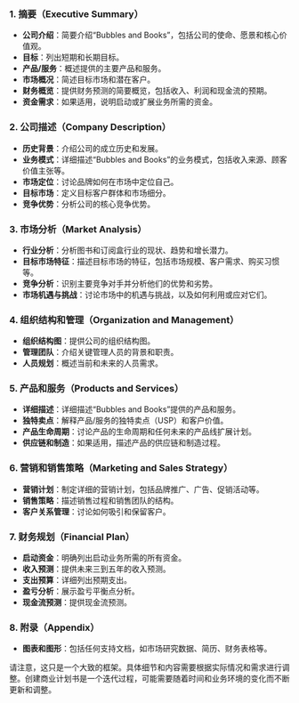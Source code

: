 
### 1. 摘要（Executive Summary）

- **公司介绍**：简要介绍“Bubbles and Books”，包括公司的使命、愿景和核心价值观。
- **目标**：列出短期和长期目标。
- **产品/服务**：概述提供的主要产品和服务。
- **市场概况**：简述目标市场和潜在客户。
- **财务概览**：提供财务预测的简要概览，包括收入、利润和现金流的预期。
- **资金需求**：如果适用，说明启动或扩展业务所需的资金。

### 2. 公司描述（Company Description）

- **历史背景**：介绍公司的成立历史和发展。
- **业务模式**：详细描述“Bubbles and Books”的业务模式，包括收入来源、顾客价值主张等。
- **市场定位**：讨论品牌如何在市场中定位自己。
- **目标市场**：定义目标客户群体和市场细分。
- **竞争优势**：分析公司的核心竞争优势。

### 3. 市场分析（Market Analysis）

- **行业分析**：分析图书和订阅盒行业的现状、趋势和增长潜力。
- **目标市场特征**：描述目标市场的特征，包括市场规模、客户需求、购买习惯等。
- **竞争分析**：识别主要竞争对手并分析他们的优势和劣势。
- **市场机遇与挑战**：讨论市场中的机遇与挑战，以及如何利用或应对它们。

### 4. 组织结构和管理（Organization and Management）

- **组织结构图**：提供公司的组织结构图。
- **管理团队**：介绍关键管理人员的背景和职责。
- **人员规划**：概述当前和未来的人员需求。

### 5. 产品和服务（Products and Services）

- **详细描述**：详细描述“Bubbles and Books”提供的产品和服务。
- **独特卖点**：解释产品/服务的独特卖点（USP）和客户价值。
- **产品生命周期**：讨论产品的生命周期和任何未来的产品线扩展计划。
- **供应链和制造**：如果适用，描述产品的供应链和制造过程。

### 6. 营销和销售策略（Marketing and Sales Strategy）

- **营销计划**：制定详细的营销计划，包括品牌推广、广告、促销活动等。
- **销售策略**：描述销售过程和销售团队的结构。
- **客户关系管理**：讨论如何吸引和保留客户。

### 7. 财务规划（Financial Plan）

- **启动资金**：明确列出启动业务所需的所有资金。
- **收入预测**：提供未来三到五年的收入预测。
- **支出预算**：详细列出预期支出。
- **盈亏分析**：展示盈亏平衡点分析。
- **现金流预测**：提供现金流预测。

### 8. 附录（Appendix）

- **图表和图形**：包括任何支持文档，如市场研究数据、简历、财务表格等。

请注意，这只是一个大致的框架。具体细节和内容需要根据实际情况和需求进行调整。创建商业计划书是一个迭代过程，可能需要随着时间和业务环境的变化而不断更新和调整。